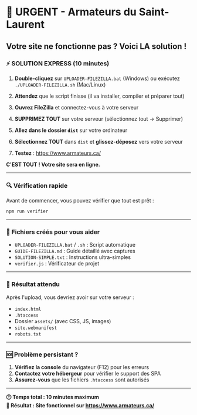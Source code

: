 # 🚨 URGENT - Armateurs du Saint-Laurent

## Votre site ne fonctionne pas ? Voici LA solution !

### ⚡ SOLUTION EXPRESS (10 minutes)

1. **Double-cliquez** sur `UPLOADER-FILEZILLA.bat` (Windows) ou exécutez `./UPLOADER-FILEZILLA.sh` (Mac/Linux)

2. **Attendez** que le script finisse (il va installer, compiler et préparer tout)

3. **Ouvrez FileZilla** et connectez-vous à votre serveur

4. **SUPPRIMEZ TOUT** sur votre serveur (sélectionnez tout → Supprimer)

5. **Allez dans le dossier `dist`** sur votre ordinateur

6. **Sélectionnez TOUT** dans `dist` et **glissez-déposez** vers votre serveur

7. **Testez** : https://www.armateurs.ca/

**C'EST TOUT ! Votre site sera en ligne.**

---

### 🔍 Vérification rapide

Avant de commencer, vous pouvez vérifier que tout est prêt :
```bash
npm run verifier
```

---

### 📁 Fichiers créés pour vous aider

- `UPLOADER-FILEZILLA.bat` / `.sh` : Script automatique
- `GUIDE-FILEZILLA.md` : Guide détaillé avec captures
- `SOLUTION-SIMPLE.txt` : Instructions ultra-simples
- `verifier.js` : Vérificateur de projet

---

### 🎯 Résultat attendu

Après l'upload, vous devriez avoir sur votre serveur :
- `index.html`
- `.htaccess`
- Dossier `assets/` (avec CSS, JS, images)
- `site.webmanifest`
- `robots.txt`

---

### 🆘 Problème persistant ?

1. **Vérifiez la console** du navigateur (F12) pour les erreurs
2. **Contactez votre hébergeur** pour vérifier le support des SPA
3. **Assurez-vous** que les fichiers `.htaccess` sont autorisés

---

**🕐 Temps total : 10 minutes maximum**  
**🎉 Résultat : Site fonctionnel sur https://www.armateurs.ca/**